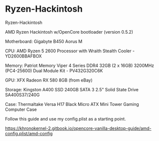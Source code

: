 # Ryzen-Hackintosh
Ryzen-Hackintosh

AMD Ryzen Hackintosh w/OpenCore bootloader (version 0.5.2)

Motherboard: Gigabyte B450 Aorus M

CPU: AMD Ryzen 5 2600 Processor with Wraith Stealth Cooler - YD2600BBAFBOX

Memory: Patriot Memory Viper 4 Series DDR4 32GB (2 x 16GB) 3200MHz (PC4-25600) Dual Module Kit - PV432G320C6K

GPU: XFX Radeon RX 580 8GB (from eBay)

Storage: Kingston A400 SSD 240GB SATA 3 2.5" Solid State Drive SA400S37/240G

Case: Thermaltake Versa H17 Black Micro ATX Mini Tower Gaming Computer Case

Follow this guide and use my config.plist as a starting point.

https://khronokernel-2.gitbook.io/opencore-vanilla-desktop-guide/amd-config.plist/amd-config

